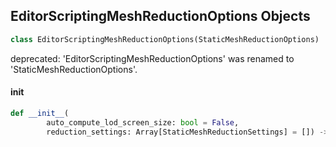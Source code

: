## EditorScriptingMeshReductionOptions Objects

```python
class EditorScriptingMeshReductionOptions(StaticMeshReductionOptions)
```

deprecated: 'EditorScriptingMeshReductionOptions' was renamed to 'StaticMeshReductionOptions'.

<a id="unreal.EditorScriptingMeshReductionOptions.__init__"></a>

#### __init__

```python
def __init__(
        auto_compute_lod_screen_size: bool = False,
        reduction_settings: Array[StaticMeshReductionSettings] = []) -> None
```

<a id="unreal.JoinStaticMeshActorsOptions"></a>